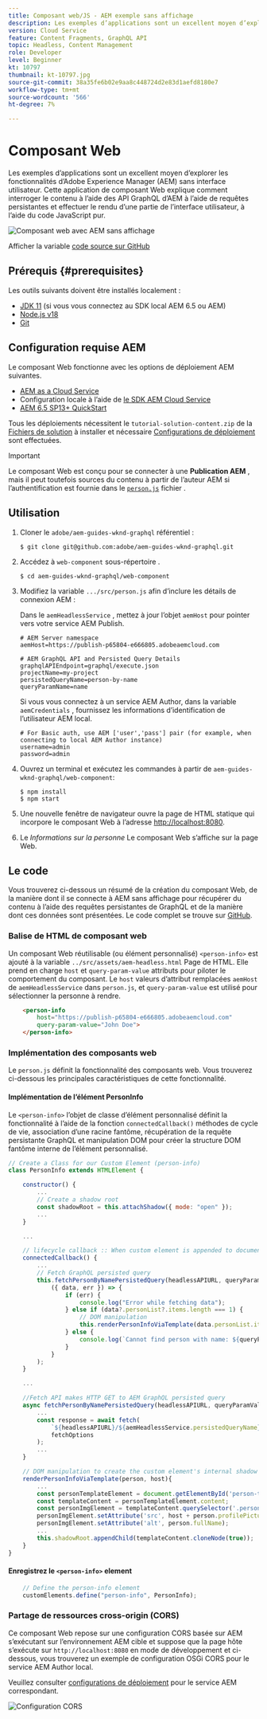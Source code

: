 ```yaml
---
title: Composant web/JS - AEM exemple sans affichage
description: Les exemples d’applications sont un excellent moyen d’explorer les fonctionnalités d’Adobe Experience Manager (AEM) sans interface utilisateur. Cette application Web Component/JS explique comment interroger du contenu à l’aide des API GraphQL AEM à l’aide de requêtes persistantes.
version: Cloud Service
feature: Content Fragments, GraphQL API
topic: Headless, Content Management
role: Developer
level: Beginner
kt: 10797
thumbnail: kt-10797.jpg
source-git-commit: 38a35fe6b02e9aa8c448724d2e83d1aefd8180e7
workflow-type: tm+mt
source-wordcount: '566'
ht-degree: 7%

---
```



# Composant Web

Les exemples d’applications sont un excellent moyen d’explorer les fonctionnalités d’Adobe Experience Manager (AEM) sans interface utilisateur. Cette application de composant Web explique comment interroger le contenu à l’aide des API GraphQL d’AEM à l’aide de requêtes persistantes et effectuer le rendu d’une partie de l’interface utilisateur, à l’aide du code JavaScript pur.

![Composant web avec AEM sans affichage](./assets/web-component/web-component.png)

Afficher la variable [code source sur GitHub](https://github.com/adobe/aem-guides-wknd-graphql/tree/main/web-component)

## Prérequis {#prerequisites}

Les outils suivants doivent être installés localement :

+ [JDK 11](https://experience.adobe.com/#/downloads/content/software-distribution/en/general.html?1_group.propertyvalues.property=.%2Fjcr%3Acontent%2Fmetadata%2Fdc%3AsoftwareType&amp;1_group.properties.operation=equals&amp;1_group.properties.0_values=software-type%3Atooling&amp;fulltext=Oracle%7E+JDK%7E+11%7E&amp;orderby=%40jcr%3Acontent%2Fjcr%3AlastModified&amp;orderby.sort=desc&amp;layout=list&amp;p.offset=0&amp;p.limit=14) (si vous vous connectez au SDK local AEM 6.5 ou AEM)
+ [Node.js v18](https://nodejs.org/en/)
+ [Git](https://git-scm.com/)

## Configuration requise AEM

Le composant Web fonctionne avec les options de déploiement AEM suivantes.

+ [AEM as a Cloud Service](https://experienceleague.adobe.com/docs/experience-manager-cloud-service/content/implementing/deploying/overview.html?lang=fr)
+ Configuration locale à l’aide de [le SDK AEM Cloud Service](https://experienceleague.adobe.com/docs/experience-manager-learn/cloud-service/local-development-environment-set-up/overview.html?lang=fr)
+ [AEM 6.5 SP13+ QuickStart](https://experienceleague.adobe.com/docs/experience-manager-learn/foundation/development/set-up-a-local-aem-development-environment.html?lang=fr?lang=en#install-local-aem-instances)

Tous les déploiements nécessitent le `tutorial-solution-content.zip` de la [Fichiers de solution](https://experienceleague.adobe.com/docs/experience-manager-learn/getting-started-with-aem-headless/graphql/multi-step/explore-graphql-api.html#solution-files) à installer et nécessaire [Configurations de déploiement](../deployment/web-component.md) sont effectuées.


>[!IMPORTANT]
>
>Le composant Web est conçu pour se connecter à une __Publication AEM__ , mais il peut toutefois sources du contenu à partir de l’auteur AEM si l’authentification est fournie dans le [`person.js`](https://github.com/adobe/aem-guides-wknd-graphql/blob/main/web-component/src/person.js#L11) fichier .

## Utilisation

1. Cloner le `adobe/aem-guides-wknd-graphql` référentiel :

   ```shell
   $ git clone git@github.com:adobe/aem-guides-wknd-graphql.git
   ```

1. Accédez à `web-component` sous-répertoire .

   ```shell
   $ cd aem-guides-wknd-graphql/web-component
   ```

1. Modifiez la variable `.../src/person.js` afin d’inclure les détails de connexion AEM :

   Dans le `aemHeadlessService` , mettez à jour l’objet `aemHost` pour pointer vers votre service AEM Publish.

   ```plain
   # AEM Server namespace
   aemHost=https://publish-p65804-e666805.adobeaemcloud.com
   
   # AEM GraphQL API and Persisted Query Details
   graphqlAPIEndpoint=graphql/execute.json
   projectName=my-project
   persistedQueryName=person-by-name
   queryParamName=name
   ```

   Si vous vous connectez à un service AEM Author, dans la variable `aemCredentials` , fournissez les informations d’identification de l’utilisateur AEM local.

   ```plain
   # For Basic auth, use AEM ['user','pass'] pair (for example, when connecting to local AEM Author instance)
   username=admin
   password=admin
   ```

1. Ouvrez un terminal et exécutez les commandes à partir de `aem-guides-wknd-graphql/web-component`:

   ```shell
   $ npm install
   $ npm start
   ```

1. Une nouvelle fenêtre de navigateur ouvre la page de HTML statique qui incorpore le composant Web à l’adresse [http://localhost:8080](http://localhost:8080).
1. Le _Informations sur la personne_ Le composant Web s’affiche sur la page Web.

## Le code

Vous trouverez ci-dessous un résumé de la création du composant Web, de la manière dont il se connecte à AEM sans affichage pour récupérer du contenu à l’aide des requêtes persistantes de GraphQL et de la manière dont ces données sont présentées. Le code complet se trouve sur [GitHub](https://github.com/adobe/aem-guides-wknd-graphql/tree/main/web-component).

### Balise de HTML de composant web

Un composant Web réutilisable (ou élément personnalisé) `<person-info>` est ajouté à la variable `../src/assets/aem-headless.html` Page de HTML. Elle prend en charge `host` et `query-param-value` attributs pour piloter le comportement du composant. Le `host` valeurs d’attribut remplacées `aemHost` de `aemHeadlessService` dans `person.js`, et `query-param-value` est utilisé pour sélectionner la personne à rendre.

```html
    <person-info 
        host="https://publish-p65804-e666805.adobeaemcloud.com"
        query-param-value="John Doe">
    </person-info>
```

### Implémentation des composants web

Le `person.js` définit la fonctionnalité des composants web. Vous trouverez ci-dessous les principales caractéristiques de cette fonctionnalité.

#### Implémentation de l’élément PersonInfo

Le `<person-info>` l’objet de classe d’élément personnalisé définit la fonctionnalité à l’aide de la fonction `connectedCallback()` méthodes de cycle de vie, association d’une racine fantôme, récupération de la requête persistante GraphQL et manipulation DOM pour créer la structure DOM fantôme interne de l’élément personnalisé.

```javascript
// Create a Class for our Custom Element (person-info)
class PersonInfo extends HTMLElement {

    constructor() {
        ...
        // Create a shadow root
        const shadowRoot = this.attachShadow({ mode: "open" });
        ...
    }

    ...

    // lifecycle callback :: When custom element is appended to document
    connectedCallback() {
        ...
        // Fetch GraphQL persisted query
        this.fetchPersonByNamePersistedQuery(headlessAPIURL, queryParamValue).then(
            ({ data, err }) => {
                if (err) {
                    console.log("Error while fetching data");
                } else if (data?.personList?.items.length === 1) {
                    // DOM manipulation
                    this.renderPersonInfoViaTemplate(data.personList.items[0], host);
                } else {
                    console.log(`Cannot find person with name: ${queryParamValue}`);
                }
            }
        );
    }

    ...

    //Fetch API makes HTTP GET to AEM GraphQL persisted query
    async fetchPersonByNamePersistedQuery(headlessAPIURL, queryParamValue) {
        ...
        const response = await fetch(
            `${headlessAPIURL}/${aemHeadlessService.persistedQueryName}${encodedParam}`,
            fetchOptions
        );
        ...
    }

    // DOM manipulation to create the custom element's internal shadow DOM structure
    renderPersonInfoViaTemplate(person, host){
        ...
        const personTemplateElement = document.getElementById('person-template');
        const templateContent = personTemplateElement.content;
        const personImgElement = templateContent.querySelector('.person_image');
        personImgElement.setAttribute('src', host + person.profilePicture._path);
        personImgElement.setAttribute('alt', person.fullName);
        ...
        this.shadowRoot.appendChild(templateContent.cloneNode(true));
    }
}
```

#### Enregistrez le `<person-info>` element

```javascript
    // Define the person-info element
    customElements.define("person-info", PersonInfo);
```

### Partage de ressources cross-origin (CORS)

Ce composant Web repose sur une configuration CORS basée sur AEM s’exécutant sur l’environnement AEM cible et suppose que la page hôte s’exécute sur `http://localhost:8080` en mode de développement et ci-dessous, vous trouverez un exemple de configuration OSGi CORS pour le service AEM Author local.

Veuillez consulter [configurations de déploiement](../deployment/web-component.md) pour le service AEM correspondant.

![Configuration CORS](assets/react-app/cross-origin-resource-sharing-configuration.png)
